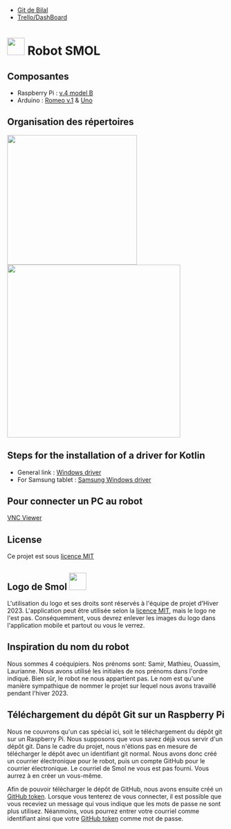 * [Git de Bilal](https://github.com/bilal684/INF8405)
* [Trello/DashBoard](https://trello.com/b/Kum6uc9j/projet-robot)

# <img src="https://user-images.githubusercontent.com/47989135/230724680-1ecd1555-b7a8-4671-ae84-7dba0c66cc42.png" width="40"> Robot SMOL

## Composantes
* Raspberry Pi : [v.4 model B](https://datasheets.raspberrypi.com/rpi4/raspberry-pi-4-datasheet.pdf)
* Arduino : [Romeo v.1](https://wiki.dfrobot.com/DFRduino_Romeo-All_in_one_Controller__SKU_DFR0004_) & [Uno](https://docs.arduino.cc/resources/datasheets/A000066-datasheet.pdf)

## Organisation des répertoires
<img src="https://user-images.githubusercontent.com/47989135/216402037-ad0df121-287d-4e53-b18b-2886836fac2f.png" width="300"> <img src="https://user-images.githubusercontent.com/47989135/216407126-1a96c780-83fd-4331-849f-e6182cc51ed3.png" width="400">

## Steps for the installation of a driver for Kotlin
* General link : [Windows driver](https://developer.android.com/studio/run/oem-usb?hl=fr#InstallingDriver)
* For Samsung tablet : [Samsung Windows driver](https://developer.samsung.com/android-usb-driver)

## Pour connecter un PC au robot
[VNC Viewer](https://www.realvnc.com/fr/connect/download/viewer/)

## License
Ce projet est sous [licence MIT](LICENCE.md)

## Logo de Smol <img src="https://user-images.githubusercontent.com/47989135/230724680-1ecd1555-b7a8-4671-ae84-7dba0c66cc42.png" width="40">
L'utilisation du logo et ses droits sont réservés à l'équipe de projet d'Hiver 2023. L'application peut être utilisée selon la [licence MIT](LICENCE.md), mais le logo ne l'est pas. Conséquemment, vous devrez enlever les images du logo dans l'application mobile et partout ou vous le verrez.

## Inspiration du nom du robot
Nous sommes 4 coéquipiers. Nos prénoms sont: Samir, Mathieu, Ouassim, Laurianne. Nous avons utilisé les initiales de nos prénoms dans l'ordre indiqué. Bien sûr, le robot ne nous appartient pas. Le nom est qu'une manière sympathique de nommer le projet sur lequel nous avons travaillé pendant l'hiver 2023. 

## Téléchargement du dépôt Git sur un Raspberry Pi
Nous ne couvrons qu'un cas spécial ici, soit le téléchargement du dépôt git sur un Raspberry Pi. Nous supposons que vous savez déjà vous servir d'un dépôt git. Dans le cadre du projet, nous n'étions pas en mesure de télécharger le dépôt avec un identifiant git normal. Nous avons donc créé un courrier électronique pour le robot, puis un compte GitHub pour le courrier électronique. Le courriel de Smol ne vous est pas fourni. Vous aurrez à en créer un vous-même. 

Afin de pouvoir télécharger le dépôt de GitHub, nous avons ensuite créé un [GitHub token](https://docs.github.com/en/authentication/keeping-your-account-and-data-secure/creating-a-personal-access-token). Lorsque vous tenterez de vous connecter, il est possible que vous receviez un message qui vous indique que les mots de passe ne sont plus utilisez. Néanmoins, vous pourrez entrer votre courriel comme identifiant ainsi que votre [GitHub token](https://docs.github.com/en/authentication/keeping-your-account-and-data-secure/creating-a-personal-access-token) comme mot de passe.
